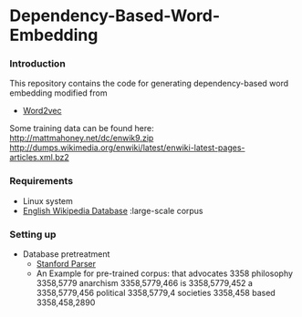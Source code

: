 # Dependency-Based-Word-Embedding

### Introduction
This repository contains the code for generating dependency-based word embedding modified from

* [Word2vec](https://code.google.com/archive/p/word2vec/)

Some training data can be found here: http://mattmahoney.net/dc/enwik9.zip http://dumps.wikimedia.org/enwiki/latest/enwiki-latest-pages-articles.xml.bz2

### Requirements
* Linux system
* [English Wikipedia Database](https://link.zhihu.com/?target=http%3A//download.wikimedia.org/enwiki/latest/enwiki-latest-pages-articles.xml.bz2) :large-scale corpus

### Setting up
* Database pretreatment
  * [Stanford Parser](https://nlp.stanford.edu/software/lex-parser.shtml)
  * An Example for pre-trained corpus: that advocates 3358 philosophy 3358,5779 anarchism 3358,5779,466 is 3358,5779,452 a 3358,5779,456 political 3358,5779,4 societies 3358,458 based 3358,458,2890

  
  